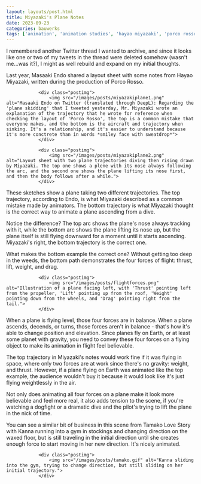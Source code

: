 ```yaml
---
layout: layouts/post.html
title: Miyazaki's Plane Notes
date: 2023-09-23
categories: bauwerks
tags: ['animation', 'animation studies', 'hayao miyazaki', 'porco rosso', 'tamako market', 'everything']
---
```

				
I remembered another Twitter thread I wanted to archive, and since it looks like one or two of my tweets in the thread were deleted somehow (wasn't me...was it?), I might as well rebuild and expand on my initial thoughts.
				
Last year, Masaaki Endo shared a layout sheet with some notes from Hayao Miyazaki, written during the production of Porco Rosso.
				
				<div class="postimg">
					<img src="/images/posts/miyazakiplane1.png" alt="Masaaki Endo on Twitter (translated through DeepL): Regarding the 'plane skidding' that I tweeted yesterday, Mr. Miyazaki wrote an explanation of the trajectory that he wrote for reference when checking the layout of 'Porco Rosso', the top is a common mistake that everyone makes, and the bottom is the aircraft and trajectory when sinking. It's a relationship, and it's easier to understand because it's more conctrete than in words *smiley face with sweatdrop*">
				</div>
				
				<div class="postimg">
					<img src="/images/posts/miyazakiplane2.png" alt="Layout sheet with two plane trajectories diving then rising drawn by Miyazaki. The top one shows a plene with its nose always following the arc, and the second one shows the plane lifting its nose first, and then the body follows after a while.">
				</div>
				
These sketches show a plane taking two different trajectories. The top trajectory, according to Endo, is what Miyazaki described as a common mistake made by animators. The bottom trajectory is what Miyazaki thought is the correct way to animate a plane ascending from a dive.
				
Notice the difference? The top arc shows the plane's nose always tracking with it, while the bottom arc shows the plane lifting its nose up, but the plane itself is still flying downward for a moment until it starts ascending. Miyazaki's right, the bottom trajectory is the correct one.
				
What makes the bottom example the correct one? Without getting too deep in the weeds, the bottom path demonstrates the four forces of flight: thrust, lift, weight, and drag. 
				
				<div class="postimg">
					<img src="/images/posts/flightforces.png" alt="Illustration of a plane facing left, with 'Thrust' pointing left from the propeller, 'Lift' pointing up from the roof, 'Weight' pointing down from the wheels, and 'Drag' pointing right from the tail.">
				</div>
				
When a plane is flying level, those four forces are in balance. When a plane ascends, decends, or turns, those forces aren't in balance - that's how it's able to change position and elevation. Since planes fly on Earth, or at least some planet with gravity, you need to convey these four forces on a flying object to make its animation in flight feel believable.
				
The top trajectory in Miyazaki's notes would work fine if it was flying in space, where only two forces are at work since there's no gravity: weight, and thrust. However, if a plane flying on Earth was animated like the top example, the audience wouldn't buy it because it would look like it's just flying weightlessly in the air.
				
Not only does animating all four forces on a plane make it look more believable and feel more real, it also adds tension to the scene, if you're watching a dogfight or a dramatic dive and the pilot's trying to lift the plane in the nick of time.
				
You can see a similar bit of business in this scene from Tamako Love Story with Kanna running into a gym in stockings and changing direction on the waxed floor, but is still traveling in the initial direction until she creates enough force to start moving in her new direction. It's nicely animated.
				
				<div class="postimg">
					<img src="/images/posts/tamako.gif" alt="Kanna sliding into the gym, trying to change direction, but still sliding on her initial trajectory.">
				</div>